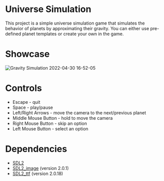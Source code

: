 # Universe Simulation
This project is a simple universe simulation game that simulates the behavior of planets by approximating their gravity. You can either use pre-defined planet templates or create your own in the game.

# Showcase
![Gravity Simulation 2022-04-30 16-52-05](https://user-images.githubusercontent.com/69256898/166110648-6d62891f-a82e-4569-af15-96635168c2a5.gif)

# Controls
- Escape - quit
- Space - play/pause
- Left/Right Arrows - move the camera to the next/previous planet
- Middle Mouse Button - hold to move the camera
- Right Mouse Button - skip an option
- Left Mouse Button - select an option

# Dependencies
- [SDL2](https://www.libsdl.org/download-2.0.php)
- [SDL2_image](https://www.libsdl.org/projects/SDL_image/) (version 2.0.1)
- [SDL2_ttf](https://www.libsdl.org/projects/SDL_ttf/) (version 2.0.18)